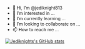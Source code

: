 - 👋 Hi, I’m @jediknight813
- 👀 I’m interested in ...
- 🌱 I’m currently learning ...
- 💞️ I’m looking to collaborate on ...
- 📫 How to reach me ...

[![Jediknights's GitHub stats](https://github-readme-stats.vercel.app/api?username=jediknight813)](https://github.com/jediknight813/github-readme-stats&count_private=true)
